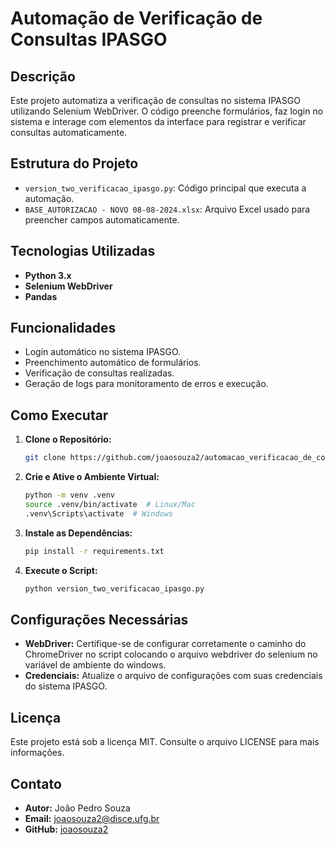 
# Automação de Verificação de Consultas IPASGO

## Descrição

Este projeto automatiza a verificação de consultas no sistema IPASGO utilizando Selenium WebDriver. O código preenche formulários, faz login no sistema e interage com elementos da interface para registrar e verificar consultas automaticamente.

## Estrutura do Projeto

- `version_two_verificacao_ipasgo.py`: Código principal que executa a automação.
- `BASE_AUTORIZACAO - NOVO 08-08-2024.xlsx`: Arquivo Excel usado para preencher campos automaticamente.

## Tecnologias Utilizadas

- **Python 3.x**
- **Selenium WebDriver**
- **Pandas**

## Funcionalidades

- Login automático no sistema IPASGO.
- Preenchimento automático de formulários.
- Verificação de consultas realizadas.
- Geração de logs para monitoramento de erros e execução.

## Como Executar

1. **Clone o Repositório:**
   ```bash
   git clone https://github.com/joaosouza2/automacao_verificacao_de_consulta_ipasgo.git
   ```
2. **Crie e Ative o Ambiente Virtual:**
   ```bash
   python -m venv .venv
   source .venv/bin/activate  # Linux/Mac
   .venv\Scripts\activate  # Windows
   ```
3. **Instale as Dependências:**
   ```bash
   pip install -r requirements.txt
   ```
4. **Execute o Script:**
   ```bash
   python version_two_verificacao_ipasgo.py
   ```

## Configurações Necessárias

- **WebDriver:** Certifique-se de configurar corretamente o caminho do ChromeDriver no script colocando o arquivo webdriver do selenium no variável de ambiente do windows.
- **Credenciais:** Atualize o arquivo de configurações com suas credenciais do sistema IPASGO.

## Licença

Este projeto está sob a licença MIT. Consulte o arquivo LICENSE para mais informações.

## Contato

- **Autor:** João Pedro Souza
- **Email:** joaosouza2@disce.ufg.br
- **GitHub:** [joaosouza2](https://github.com/joaosouza2)
